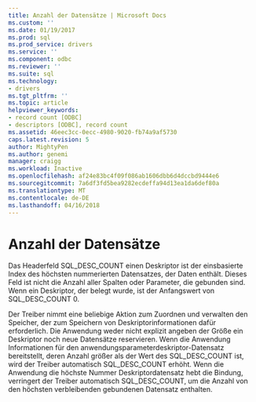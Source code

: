 ```yaml
---
title: Anzahl der Datensätze | Microsoft Docs
ms.custom: ''
ms.date: 01/19/2017
ms.prod: sql
ms.prod_service: drivers
ms.service: ''
ms.component: odbc
ms.reviewer: ''
ms.suite: sql
ms.technology:
- drivers
ms.tgt_pltfrm: ''
ms.topic: article
helpviewer_keywords:
- record count [ODBC]
- descriptors [ODBC], record count
ms.assetid: 46eec3cc-0ecc-4980-9020-fb74a9af5730
caps.latest.revision: 5
author: MightyPen
ms.author: genemi
manager: craigg
ms.workload: Inactive
ms.openlocfilehash: af24e83bc4f09f086ab1606dbb6d4dccbd9444e6
ms.sourcegitcommit: 7a6df3fd5bea9282ecdeffa94d13ea1da6def80a
ms.translationtype: MT
ms.contentlocale: de-DE
ms.lasthandoff: 04/16/2018
---
```

# <a name="record-count"></a>Anzahl der Datensätze
Das Headerfeld SQL_DESC_COUNT einen Deskriptor ist der einsbasierte Index des höchsten nummerierten Datensatzes, der Daten enthält. Dieses Feld ist nicht die Anzahl aller Spalten oder Parameter, die gebunden sind. Wenn ein Deskriptor, der belegt wurde, ist der Anfangswert von SQL_DESC_COUNT 0.  
  
 Der Treiber nimmt eine beliebige Aktion zum Zuordnen und verwalten den Speicher, der zum Speichern von Deskriptorinformationen dafür erforderlich. Die Anwendung weder nicht explizit angeben der Größe ein Deskriptor noch neue Datensätze reservieren. Wenn die Anwendung Informationen für den anwendungsparameterdeskriptor-Datensatz bereitstellt, deren Anzahl größer als der Wert des SQL_DESC_COUNT ist, wird der Treiber automatisch SQL_DESC_COUNT erhöht. Wenn die Anwendung die höchste Nummer Deskriptordatensatz hebt die Bindung, verringert der Treiber automatisch SQL_DESC_COUNT, um die Anzahl von den höchsten verbleibenden gebundenen Datensatz enthalten.
